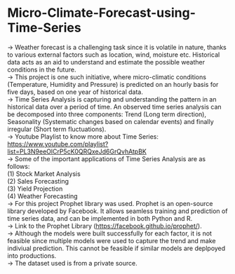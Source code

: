 # Micro-Climate-Forecast-using-Time-Series

-> Weather forecast is a challenging task since it is volatile in nature, thanks to various external factors such as location, wind, moisture etc. Historical data acts as an aid to understand and estimate the possible weather conditions in the future.</br>
-> This project is one such initiative, where micro-climatic conditions (Temperature, Humidity and Pressure) is predicted on an hourly basis for five days, based on one year of historical data.</br>
-> Time Series Analysis is capturing and understanding the pattern in an historical data over a period of time. An observed time series analysis can be decomposed into three components: Trend (Long term direction), Seasonality (Systematic changes based on calendar events) and finally irregular (Short term fluctuations). </br>
-> Youtube Playlist to know more about Time Series: https://www.youtube.com/playlist?list=PL3N9eeOlCrP5cK0QRQxeJd6GrQvhAtpBK </br>
-> Some of the important applications of Time Series Analysis are as follows: </br>
(1) Stock Market Analysis </br>
(2) Sales Forecasting </br>
(3) Yield Projection </br>
(4) Weather Forecasting </br>
-> For this project Prophet library was used. Prophet is an open-source library developed by Facebook. It allows seamless training and prediction of time series data, and can be implemented in both Python and R. </br>
-> Link to the Prophet Library (https://facebook.github.io/prophet/). </br>
-> Although the models were built successfully for each factor, it is not feasible since multiple models were used to capture the trend and make indiviual prediction. This cannot be feasible if similar models are deplpoyed into productions. </br>
-> The dataset used is from a private source.
